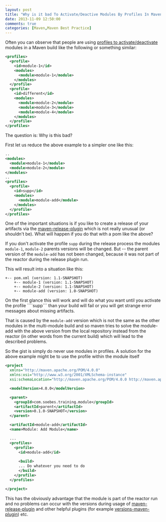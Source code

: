 ```yaml
---
layout: post
title: "Why is it bad To Activate/Deactive Modules By Profiles In Maven"
date: 2013-11-09 12:50:00
comments: true
categories: [Maven,Maven Best Practice]
---
```

Often you can observe that people are using 
[profiles to activate/deactivate](http://maven.apache.org/guides/introduction/introduction-to-profiles.html) 
modules in a Maven build like the following or something similar:
```xml
<profiles>
  <profile>
    <id>module-1</id>
    <modules>
      <module>module-1</module>
    </modules>
  </profile>
  <profile>
    <id>different</id>
    <modules>
      <module>module-2</module>
      <module>module-3</module>
      <module>module-4</module>
    </modules>
  </profile>
</profiles>
```

The question is: Why is this bad?

First let us reduce the above example to a simpler one like this:

```xml
..
<modules>
  <module>module-1</module>
  <module>module-2</module>
</modules>
..
<profiles>
  <profile>
    <id>supp</id>
    <modules>
      <module>module-add</module>
    </modules>
  </profile>
</profiles>
```

One of the important situations is if you like to create a release of your artifacts via
the [maven-release-plugin](http://maven.apache.org/maven-release-plugin/) which is not really
unusual (or shouldn't be). What will happen if you do that with a pom like the above?

If you don't activate the profile `supp` during the release process
the modules `module-1`, `module-2` parents versions will be changed. But -- the parent
version of the `module-add` has not been changed, because it was not part of the reactor during
the release plugin run.

This will result into a situation like this:

```
+-- pom.xml (version: 1.1-SNAPSHOT)
    +-- module-1 (version: 1.1-SNAPSHOT)
    +-- module-2 (version: 1.1-SNAPSHOT)
    +-- module-add (version: 1.0-SNAPSHOT)
```

On the first glance this will work and will do what you want until you activate the profile ````supp```
than your build will fail or you will get strange error messages about missing artifacts.

That is caused by the ```module-add``` version which is not the same as the other modules in the multi-module
build and so maven tries to solve the module-add with the above version from the local repository instead from 
the reactor (in other words from the current build) which will lead to the described problems.

So the gist is simply do never use modules in profiles. A solution for the above example might be to
use the profile within the module itself 

```xml
<project
  xmlns="http://maven.apache.org/POM/4.0.0"
  xmlns:xsi="http://www.w3.org/2001/XMLSchema-instance"
  xsi:schemaLocation="http://maven.apache.org/POM/4.0.0 http://maven.apache.org/maven-v4_0_0.xsd">

  <modelVersion>4.0.0</modelVersion>

  <parent>
    <groupId>com.soebes.training.module</groupId>
    <artifactId>parent</artifactId>
    <version>0.1.0-SNAPSHOT</version>
  </parent>

  <artifactId>module-add</artifactId>
  <name>Module: Add Module</name>

  ...
  <profiles>
    <profile>
      <id>module-add</id>
      
      <build>
      ... Do whatever you need to do
      </build>
    </profile>
  </profiles>

</project>
```

This has the obviously advantage that the module is part of the reactor run and 
no problems can occur with the versions during usage of [maven-release-plugin](http://maven.apache.org/maven-release-plugin)
and other helpful plugins (for example [versions-maven-plugin](http://mojo.codehaus.org/versions-maven-plugin/)) etc.
